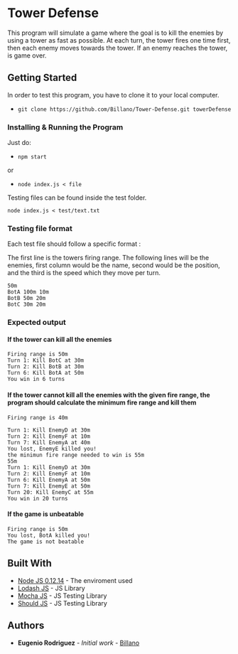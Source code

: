 # Tower Defense

This program will simulate a game where the goal is to kill the enemies by using a tower as fast as possible.
At each turn, the tower fires one time first, then each enemy moves towards the tower. If an enemy reaches the tower, is game over.

## Getting Started

In order to test this program, you have to clone it to your local computer.

* `git clone https://github.com/Billano/Tower-Defense.git towerDefense`

### Installing & Running the Program

Just do:

* `npm start`

or

* `node index.js < file`

Testing files can be found inside the test folder.

```
node index.js < test/text.txt
```

### Testing file format

Each test file should follow a specific format :

The first line is the towers firing range.
The following lines will be the enemies, first column would be the name, second would be the position, and the third is the speed which they move per turn.

```
50m
BotA 100m 10m
BotB 50m 20m
BotC 30m 20m
```
### Expected output

#### If the tower can kill all the enemies

```
Firing range is 50m
Turn 1: Kill BotC at 30m
Turn 2: Kill BotB at 30m
Turn 6: Kill BotA at 50m
You win in 6 turns
```

#### If the tower cannot kill all the enemies with the given fire range, the program should calculate the minimum fire range and kill them

```
Firing range is 40m

Turn 1: Kill EnemyD at 30m
Turn 2: Kill EnemyF at 10m
Turn 7: Kill EnemyA at 40m
You lost, EnemyE killed you!
the minimun fire range needed to win is 55m
55m
Turn 1: Kill EnemyD at 30m
Turn 2: Kill EnemyF at 10m
Turn 6: Kill EnemyA at 50m
Turn 7: Kill EnemyE at 50m
Turn 20: Kill EnemyC at 55m
You win in 20 turns
```

#### If the game is unbeatable

```
Firing range is 50m
You lost, BotA killed you!
The game is not beatable
```

## Built With

* [Node JS 0.12.14](https://nodejs.org/dist/v0.12.14/node-v0.12.14-linux-x64.tar.gz) - The enviroment used
* [Lodash JS](https://github.com/lodash/lodash) - JS Library
* [Mocha JS](https://github.com/mochajs/mocha) - JS Testing Library
* [Should JS](https://github.com/shouldjs/should.js/) - JS Testing Library

## Authors

* **Eugenio Rodriguez** - *Initial work* - [Billano](https://github.com/Billano)

